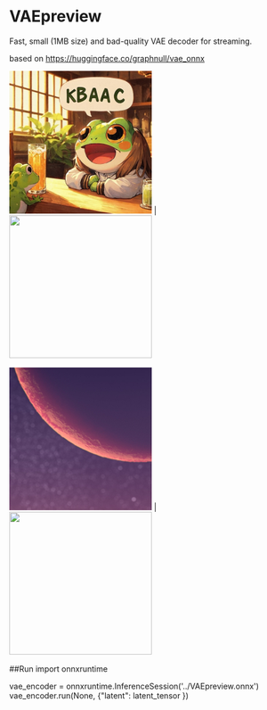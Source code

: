 # VAEpreview

Fast, small (1MB size) and bad-quality VAE decoder for streaming.

based on https://huggingface.co/graphnull/vae_onnx

<img src="example.jpg" width="256" height="256">  |  <img src="example1v.jpg" width="256" height="256">

<img src="example2.jpg" width="256" height="256">  |  <img src="example2v.jpg" width="256" height="256">

##Run
import onnxruntime

vae_encoder = onnxruntime.InferenceSession('../VAEpreview.onnx')
vae_encoder.run(None, {"latent": latent_tensor })